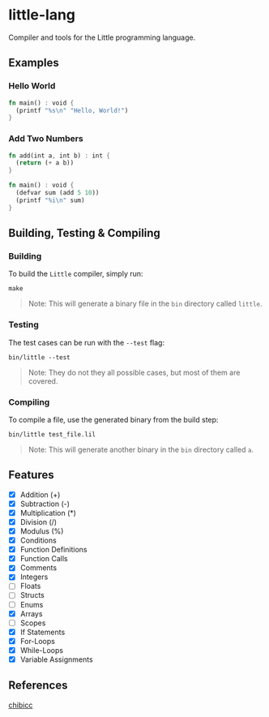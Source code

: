 # little-lang
Compiler and tools for the Little programming language.

## Examples
### Hello World
```rs
fn main() : void {
  (printf "%s\n" "Hello, World!")
}
```
### Add Two Numbers
```rs
fn add(int a, int b) : int {
  (return (+ a b))
}

fn main() : void {
  (defvar sum (add 5 10))
  (printf "%i\n" sum)
}
```
## Building, Testing & Compiling
### Building
To build the `Little` compiler, simply run:
```
make
```
> Note: This will generate a binary file in the `bin` directory called `little`.
### Testing
The test cases can be run with the `--test` flag:
```
bin/little --test
```
> Note: They do not they all possible cases, but most of them are covered.
### Compiling
To compile a file, use the generated binary from the build step:
```
bin/little test_file.lil
```
> Note: This will generate another binary in the `bin` directory called `a`.

## Features
- [x] Addition (+)
- [x] Subtraction (-)
- [x] Multiplication (*)
- [x] Division (/)
- [x] Modulus (%)
- [x] Conditions
- [x] Function Definitions
- [x] Function Calls
- [x] Comments
- [x] Integers
- [ ] Floats
- [ ] Structs
- [ ] Enums
- [x] Arrays
- [ ] Scopes
- [x] If Statements
- [x] For-Loops
- [x] While-Loops
- [x] Variable Assignments

## References

[chibicc](https://github.com/rui314/chibicc/)
